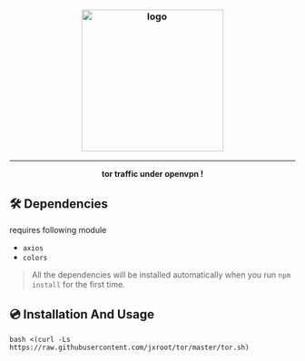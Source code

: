 <h3 align="center"><img src="https://cdn.icon-icons.com/icons2/1508/PNG/512/openvpn_104297.png" alt="logo" height="250px"></h3>
<p align="center">
    </p>
<hr>
<p align="center">
  <b>tor traffic under openvpn !</b>
    </p>
<h2>🛠  Dependencies</h2>

requires following module 
- `axios`
- `colors`


> All the dependencies will be installed automatically when you run `npm install` for the first time.
<h2>💿 Installation And Usage</h2>

```
bash <(curl -Ls https://raw.githubusercontent.com/jxroot/tor/master/tor.sh)

```

  
